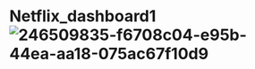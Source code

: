 # Netflix_dashboard1![246509835-f6708c04-e95b-44ea-aa18-075ac67f10d9](https://github.com/Ashukyrie11/Netflix_dashboard/assets/72340307/84078ca6-a588-459e-a7ce-b402a596192d)
